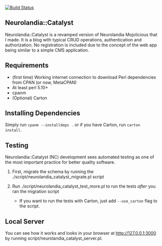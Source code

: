 [![Build Status](https://travis-ci.org/momozor/Neurolandia-Catalyst.svg?branch=master)](https://travis-ci.org/momozor/Neurolandia-Catalyst)

Neurolandia::Catalyst
---------------------
Neurolandia::Catalyst is a revamped version of Neurolandia Mojolicious that I made.
It is a blog with typical CRUD operations, authentication and authorization.
No registration is included due to the concept of the web app being similar to a simple
CMS application.

Requirements
------------
* (first time) Working internet connection to download Perl dependencies
from CPAN (or now, MetaCPAN)
* At least perl 5.10+
* cpanm
* (Optional) Carton

Installing Dependencies
-----------------------
Simply run `cpanm --installdeps .` or if you have Carton, run `carton install`.

Testing
-------
Neurolandia::Catalyst (NC) development sees automated testing as one of the
most important practice for better quality software.

1. First, migrate the schema by running the
./script/neurolandia_catalyst_migrate.pl script

2. Run ./script/neurolandia_catalyst_test_more.pl to run the tests *after*
you ran the migration script
    - If you want to run the tests with Carton, just add `--use_carton` flag
    to the script.

Local Server
------------
You can see how it works and looks in your browser at http://127.0.0.1:3000 by
running script/neurolandia_catalyst_server.pl.
